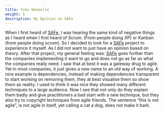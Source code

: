 ```yaml
---
title: Yves Hanoulle
weight: 5
description: My Opinion on SAFe
---
```


When I first heard of [SAFe](https://www.scaledagileframework.com/), I was hearing the same kind of negative things as I heard when I first heard of Scrum. (From people doing XP) or Kanban (from people doing scrum). So I decided to look for a [SAFe](https://www.scaledagileframework.com/) project to experience it myself. As I did not want to just have an opinion based on theory. After that project, my general feeling was: [SAFe](https://www.scaledagileframework.com/) goes further than the companies implementing it want to go and does not go as far as what the companies really need. I saw that at best it was a gateway drug to agile. Yet in most companies, it just gives a new name to an old way of working. A nice example is dependencies, instead of making dependencies transparent to start working on removing them, they at best visualise them so show them as reality.  I used to think it was nice they showed many different techniques to a large audience. Now I see that not only do they explain them badly and give practitioners a bad start with a new technique, but they also try to copyright techniques from agile friends. The sentence “this is not agile”, is not agile in itself, yet calling a cat a dog, does not make it bark. 